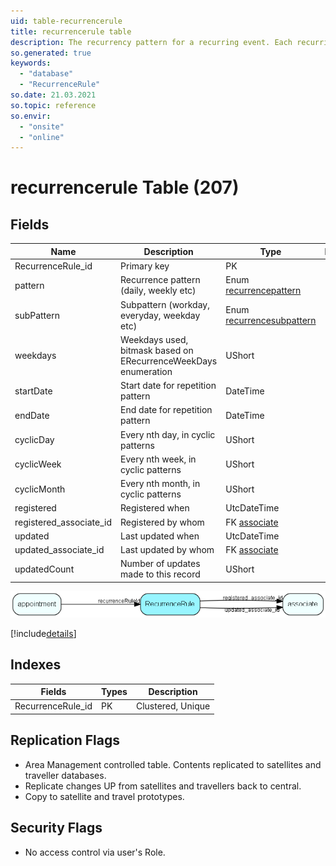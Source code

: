 ```yaml
---
uid: table-recurrencerule
title: recurrencerule table
description: The recurrency pattern for a recurring event. Each recurring event has an appointment.recurrenceRuleId pointing to its pattern.
so.generated: true
keywords:
  - "database"
  - "RecurrenceRule"
so.date: 21.03.2021
so.topic: reference
so.envir:
  - "onsite"
  - "online"
---
```


# recurrencerule Table (207)

## Fields

| Name | Description | Type | Null |
|------|-------------|------|:----:|
|RecurrenceRule\_id|Primary key|PK| |
|pattern|Recurrence pattern (daily, weekly etc)|Enum [recurrencepattern](enums/recurrencepattern.md)| |
|subPattern|Subpattern (workday, everyday, weekday etc)|Enum [recurrencesubpattern](enums/recurrencesubpattern.md)| |
|weekdays|Weekdays used, bitmask based on  ERecurrenceWeekDays enumeration|UShort| |
|startDate|Start date for repetition pattern|DateTime| |
|endDate|End date for repetition pattern|DateTime| |
|cyclicDay|Every nth day, in cyclic patterns|UShort| |
|cyclicWeek|Every nth week, in cyclic patterns|UShort| |
|cyclicMonth|Every nth month, in cyclic patterns|UShort| |
|registered|Registered when|UtcDateTime| |
|registered\_associate\_id|Registered by whom|FK [associate](associate.md)| |
|updated|Last updated when|UtcDateTime| |
|updated\_associate\_id|Last updated by whom|FK [associate](associate.md)| |
|updatedCount|Number of updates made to this record|UShort| |


![RecurrenceRule table relationship diagram](./media/RecurrenceRule.png)

[!include[details](./includes/RecurrenceRule.md)]

## Indexes

| Fields | Types | Description |
|--------|-------|-------------|
|RecurrenceRule\_id |PK |Clustered, Unique |

## Replication Flags

* Area Management controlled table. Contents replicated to satellites and traveller databases.
* Replicate changes UP from satellites and travellers back to central.
* Copy to satellite and travel prototypes.

## Security Flags

* No access control via user's Role.

